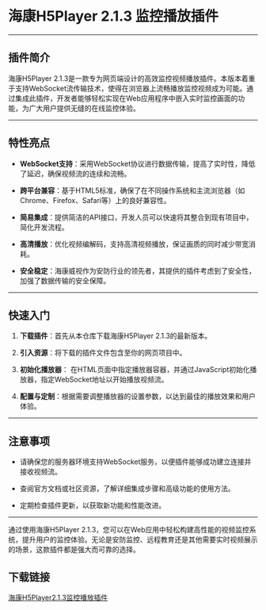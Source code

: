 # 海康H5Player 2.1.3 监控播放插件

---

## 插件简介

海康H5Player 2.1.3是一款专为网页端设计的高效监控视频播放插件。本版本着重于支持WebSocket流传输技术，使得在浏览器上流畅播放监控视频成为可能。通过集成此插件，开发者能够轻松实现在Web应用程序中嵌入实时监控画面的功能，为广大用户提供无缝的在线监控体验。

---

## 特性亮点

- **WebSocket支持**：采用WebSocket协议进行数据传输，提高了实时性，降低了延迟，确保视频流的连续和流畅。
  
- **跨平台兼容**：基于HTML5标准，确保了在不同操作系统和主流浏览器（如Chrome、Firefox、Safari等）上的良好兼容性。

- **简易集成**：提供简洁的API接口，开发人员可以快速将其整合到现有项目中，简化开发流程。

- **高清播放**：优化视频编解码，支持高清视频播放，保证画质的同时减少带宽消耗。

- **安全稳定**：海康威视作为安防行业的领先者，其提供的插件考虑到了安全性，加强了数据传输的安全保障。

---

## 快速入门

1. **下载插件**：首先从本仓库下载海康H5Player 2.1.3的最新版本。

2. **引入资源**：将下载的插件文件包含至你的网页项目中。

3. **初始化播放器**：
   在HTML页面中指定播放器容器，并通过JavaScript初始化播放器，指定WebSocket地址以开始播放视频流。

4. **配置与定制**：根据需要调整播放器的设置参数，以达到最佳的播放效果和用户体验。

---

## 注意事项

- 请确保您的服务器环境支持WebSocket服务，以便插件能够成功建立连接并接收视频流。

- 查阅官方文档或社区资源，了解详细集成步骤和高级功能的使用方法。

- 定期检查插件更新，以获取新功能和性能改进。

---

通过使用海康H5Player 2.1.3，您可以在Web应用中轻松构建高性能的视频监控系统，提升用户的监控体验。无论是安防监控、远程教育还是其他需要实时视频展示的场景，这款插件都是强大而可靠的选择。

## 下载链接

[海康H5Player2.1.3监控播放插件](https://pan.quark.cn/s/082fda027199)